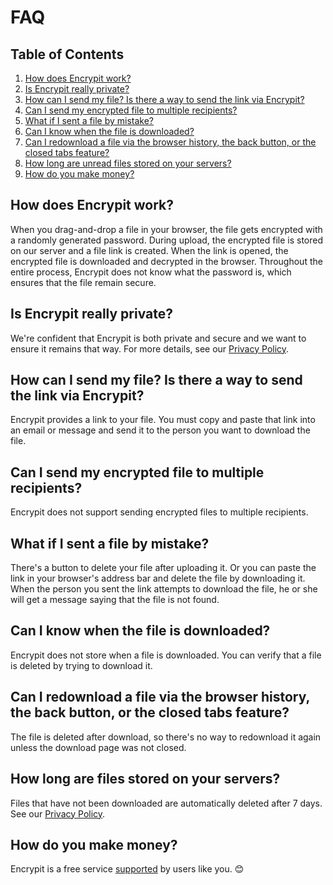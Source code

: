 # FAQ

## Table of Contents

1. [How does Encrypit work?](#how-does-encrypit-work)
2. [Is Encrypit really private?](#is-encrypit-really-private)
3. [How can I send my file? Is there a way to send the link via Encrypit?](#how-can-i-send-my-file-is-there-a-way-to-send-the-link-via-encrypit)
4. [Can I send my encrypted file to multiple recipients?](#can-i-send-my-encrypted-file-to-multiple-recipients)
5. [What if I sent a file by mistake?](#what-if-i-sent-a-file-by-mistake)
6. [Can I know when the file is downloaded?](#can-i-know-when-the-file-is-downloaded)
7. [Can I redownload a file via the browser history, the back button, or the closed tabs feature?](#can-i-redownload-a-file-via-the-browser-history-the-back-button-or-the-closed-tabs-feature)
8. [How long are unread files stored on your servers?](#how-long-are-files-stored-on-your-servers)
9. [How do you make money?](#how-do-you-make-money)

## How does Encrypit work?

When you drag-and-drop a file in your browser, the file gets encrypted with a randomly generated password. During upload, the encrypted file is stored on our server and a file link is created. When the link is opened, the encrypted file is downloaded and decrypted in the browser. Throughout the entire process, Encrypit does not know what the password is, which ensures that the file remain secure.

## Is Encrypit really private?

We're confident that Encrypit is both private and secure and we want to ensure it remains that way. For more details, see our [Privacy Policy](/privacy).

## How can I send my file? Is there a way to send the link via Encrypit?

Encrypit provides a link to your file. You must copy and paste that link into an email or message and send it to the person you want to download the file.

## Can I send my encrypted file to multiple recipients?

Encrypit does not support sending encrypted files to multiple recipients.

## What if I sent a file by mistake?

There's a button to delete your file after uploading it. Or you can paste the link in your browser's address bar and delete the file by downloading it. When the person you sent the link attempts to download the file, he or she will get a message saying that the file is not found.

## Can I know when the file is downloaded?

Encrypit does not store when a file is downloaded. You can verify that a file is deleted by trying to download it.

## Can I redownload a file via the browser history, the back button, or the closed tabs feature?

The file is deleted after download, so there's no way to redownload it again unless the download page was not closed.

## How long are files stored on your servers?

Files that have not been downloaded are automatically deleted after 7 days. See our [Privacy Policy](/privacy).

## How do you make money?

Encrypit is a free service [supported](/support) by users like you. 😊

